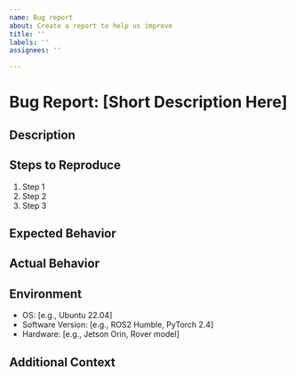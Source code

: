 ```yaml
---
name: Bug report
about: Create a report to help us improve
title: ''
labels: ''
assignees: ''

---
```


# Bug Report: [Short Description Here]

## Description
<!-- Describe the bug in detail. Include what you expected to happen and what actually happened. -->

## Steps to Reproduce
<!-- Provide a clear set of steps to reproduce the bug. -->
1. Step 1
2. Step 2
3. Step 3

## Expected Behavior
<!-- What you expected to happen -->

## Actual Behavior
<!-- What actually happened -->

## Environment
- OS: [e.g., Ubuntu 22.04]
- Software Version: [e.g., ROS2 Humble, PyTorch 2.4]
- Hardware: [e.g., Jetson Orin, Rover model]

## Additional Context
<!-- Add any other context about the problem here (logs, screenshots, etc.) -->
